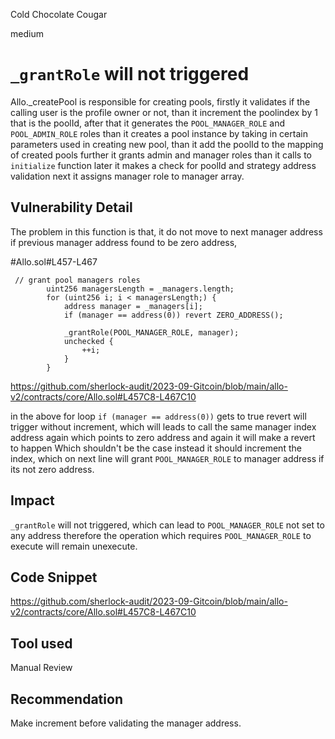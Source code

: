 Cold Chocolate Cougar

medium

# `_grantRole` will not triggered
Allo._createPool is responsible for creating pools, firstly it validates if the calling user is the profile owner or not, than it increment the poolindex by 1 that is the poolId, after that it generates the `POOL_MANAGER_ROLE` and `POOL_ADMIN_ROLE` roles than it creates a pool instance by taking in certain parameters used in creating new pool, than it add the poolId to the mapping of created pools further it grants admin and manager roles than it calls to `initialize` function later it makes a check  for poolId and strategy address validation next it assigns manager role to manager array.

## Vulnerability Detail
The problem in this function is that, it do not move to next manager address if previous manager address found to be zero address,

#Allo.sol#L457-L467
```solidity
 // grant pool managers roles
        uint256 managersLength = _managers.length;
        for (uint256 i; i < managersLength;) {
            address manager = _managers[i];
            if (manager == address(0)) revert ZERO_ADDRESS();

            _grantRole(POOL_MANAGER_ROLE, manager);
            unchecked {
                ++i;
            }
        }
```
https://github.com/sherlock-audit/2023-09-Gitcoin/blob/main/allo-v2/contracts/core/Allo.sol#L457C8-L467C10

in the above for loop `if (manager == address(0))` gets to true revert will trigger without increment, which will leads to call the same manager index address again which points to zero address and again it will make a revert to happen Which shouldn't be the case instead it should increment the index, which on next line will grant `POOL_MANAGER_ROLE` to manager address if its not zero address.

## Impact
`_grantRole` will not triggered, which can lead to `POOL_MANAGER_ROLE` not set to any address therefore the operation which requires `POOL_MANAGER_ROLE` to execute will remain unexecute.

## Code Snippet
https://github.com/sherlock-audit/2023-09-Gitcoin/blob/main/allo-v2/contracts/core/Allo.sol#L457C8-L467C10

## Tool used
Manual Review

## Recommendation
Make increment before validating the manager address.